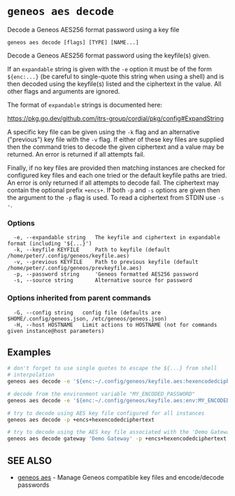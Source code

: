 # `geneos aes decode`

Decode a Geneos AES256 format password using a key file

```text
geneos aes decode [flags] [TYPE] [NAME...]
```

Decode a Geneos AES256 format password using the keyfile(s) given.

If an `expandable` string is given with the `-e` option it must be of
the form `${enc:...}` (be careful to single-quote this string when using
a shell) and is then decoded using the keyfile(s) listed and the
ciphertext in the value. All other flags and arguments are ignored.

The format of `expandable` strings is documented here:

<https://pkg.go.dev/github.com/itrs-group/cordial/pkg/config#ExpandString>

A specific key file can be given using the `-k` flag and an alternative
("previous") key file with the `-v` flag. If either of these key files
are supplied then the command tries to decode the given ciphertext and a
value may be returned. An error is returned if all attempts fail.

Finally, if no key files are provided then matching instances are
checked for configured key files and each one tried or the default
keyfile paths are tried. An error is only returned if all attempts to
decode fail. The ciphertext may contain the optional prefix `+encs+`. If
both `-p` and `-s` options are given then the argument to the `-p` flag
is used. To read a ciphertext from STDIN use `-s -`.

### Options

```text
  -e, --expandable string   The keyfile and ciphertext in expandable format (including '${...}')
  -k, --keyfile KEYFILE     Path to keyfile (default /home/peter/.config/geneos/keyfile.aes)
  -v, --previous KEYFILE    Path to previous keyfile (default /home/peter/.config/geneos/prevkeyfile.aes)
  -p, --password string     'Geneos formatted AES256 password
  -s, --source string       Alternative source for password
```

### Options inherited from parent commands

```text
  -G, --config string   config file (defaults are $HOME/.config/geneos.json, /etc/geneos/geneos.json)
  -H, --host HOSTNAME   Limit actions to HOSTNAME (not for commands given instance@host parameters)
```

## Examples

```bash
# don't forget to use single quotes to escape the ${...} from shell
# interpolation
geneos aes decode -e '${enc:~/.config/geneos/keyfile.aes:hexencodedciphertext}'

# decode from the environment variable "MY_ENCODED_PASSWORD"
geneos aes decode -e '${enc:~/.config/geneos/keyfile.aes:env:MY_ENCODED_PASSWORD}'

# try to decode using AES key file configured for all instances
geneos aes decode -p +encs+hexencodedciphertext

# try to decode using the AES key file associated with the 'Demo Gateway' instance
geneos aes decode gateway 'Demo Gateway' -p +encs+hexencodedciphertext

```

## SEE ALSO

* [geneos aes](geneos_aes.md)	 - Manage Geneos compatible key files and encode/decode passwords
